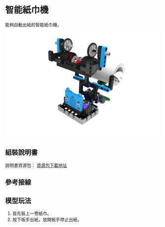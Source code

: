# 智能紙巾機

能夠自動出紙的智能紙巾機。

![](images/tissue.png)

## 組裝說明書

說明書資源包： [資源包下載地址](https://bit.ly/Powerbrick10in1BuildingGuide)

## 參考接線



## 模型玩法

1. 首先裝上一卷紙巾。
2. 按下板手出紙，放開板手停止出紙。